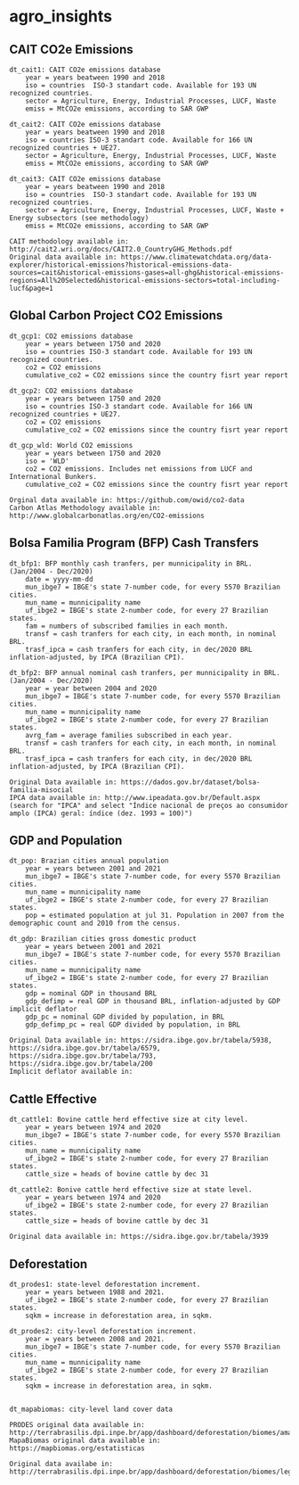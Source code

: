 # agro_insights

## CAIT CO2e Emissions
	dt_cait1: CAIT CO2e emissions database
		year = years beatween 1990 and 2018
		iso = countries  ISO-3 standart code. Available for 193 UN recognized countries.
		sector = Agriculture, Energy, Industrial Processes, LUCF, Waste
		emiss = MtCO2e emissions, according to SAR GWP
		
	dt_cait2: CAIT CO2e emissions database
		year = years beatween 1990 and 2018
		iso = countries ISO-3 standart code. Available for 166 UN recognized countries + UE27.
		sector = Agriculture, Energy, Industrial Processes, LUCF, Waste
		emiss = MtCO2e emissions, according to SAR GWP
		
	dt_cait3: CAIT CO2e emissions database
		year = years beatween 1990 and 2018
		iso = countries  ISO-3 standart code. Available for 193 UN recognized countries.
		sector = Agriculture, Energy, Industrial Processes, LUCF, Waste + Energy subsectors (see methodology)
		emiss = MtCO2e emissions, according to SAR GWP
		
	CAIT methodology available in: http://cait2.wri.org/docs/CAIT2.0_CountryGHG_Methods.pdf
	Original data available in: https://www.climatewatchdata.org/data-explorer/historical-emissions?historical-emissions-data-sources=cait&historical-emissions-gases=all-ghg&historical-emissions-regions=All%20Selected&historical-emissions-sectors=total-including-lucf&page=1
	
## Global Carbon Project CO2 Emissions
	dt_gcp1: CO2 emissions database
		year = years between 1750 and 2020
		iso = countries ISO-3 standart code. Available for 193 UN recognized countries.
		co2 = CO2 emissions
		cumulative_co2 = CO2 emissions since the country fisrt year report
		
	dt_gcp2: CO2 emissions database
		year = years between 1750 and 2020
		iso = countries ISO-3 standart code. Available for 166 UN recognized countries + UE27.
		co2 = CO2 emissions
		cumulative_co2 = CO2 emissions since the country fisrt year report
		
	dt_gcp_wld: World CO2 emissions
		year = years between 1750 and 2020
		iso = 'WLD'
		co2 = CO2 emissions. Includes net emissions from LUCF and International Bunkers.
		cumulative_co2 = CO2 emissions since the country fisrt year report
	
	Orginal data available in: https://github.com/owid/co2-data
	Carbon Atlas Methodology available in: http://www.globalcarbonatlas.org/en/CO2-emissions
		
## Bolsa Familia Program (BFP) Cash Transfers 
	dt_bfp1: BFP monthly cash tranfers, per munnicipality in BRL. (Jan/2004 - Dec/2020)
		date = yyyy-mm-dd
		mun_ibge7 = IBGE's state 7-number code, for every 5570 Brazilian cities.  
		mun_name = munnicipality name
		uf_ibge2 = IBGE's state 2-number code, for every 27 Brazilian states.
		fam = numbers of subscribed families in each month. 
		transf = cash tranfers for each city, in each month, in nominal BRL.
		trasf_ipca = cash tranfers for each city, in dec/2020 BRL inflation-adjusted, by IPCA (Brazilian CPI).
    
	dt_bfp2: BFP annual nominal cash tranfers, per munnicipality in BRL. (Jan/2004 - Dec/2020)
		year = year between 2004 and 2020
		mun_ibge7 = IBGE's state 7-number code, for every 5570 Brazilian cities.  
		mun_name = munnicipality name
		uf_ibge2 = IBGE's state 2-number code, for every 27 Brazilian states.
		avrg_fam = average families subscribed in each year.
		transf = cash tranfers for each city, in each month, in nominal BRL.
		trasf_ipca = cash tranfers for each city, in dec/2020 BRL inflation-adjusted, by IPCA (Brazilian CPI).

	Original Data available in: https://dados.gov.br/dataset/bolsa-familia-misocial
	IPCA data available in: http://www.ipeadata.gov.br/Default.aspx (search for "IPCA" and select "Índice nacional de preços ao consumidor amplo (IPCA) geral: índice (dez. 1993 = 100)")

## GDP and Population
	dt_pop: Brazian cities annual population
		year = years between 2001 and 2021
		mun_ibge7 = IBGE's state 7-number code, for every 5570 Brazilian cities.  
		mun_name = munnicipality name
		uf_ibge2 = IBGE's state 2-number code, for every 27 Brazilian states.
		pop = estimated population at jul 31. Population in 2007 from the demographic count and 2010 from the census.
		
	dt_gdp: Brazilian cities gross domestic product
		year = years between 2001 and 2021
		mun_ibge7 = IBGE's state 7-number code, for every 5570 Brazilian cities.  
		mun_name = munnicipality name
		uf_ibge2 = IBGE's state 2-number code, for every 27 Brazilian states.
		gdp = nominal GDP in thousand BRL
		gdp_defimp = real GDP in thousand BRL, inflation-adjusted by GDP implicit deflator
		gdp_pc = nominal GDP divided by population, in BRL
		gdp_defimp_pc = real GDP divided by population, in BRL
		
	Original Data available in: https://sidra.ibge.gov.br/tabela/5938, https://sidra.ibge.gov.br/tabela/6579, https://sidra.ibge.gov.br/tabela/793, https://sidra.ibge.gov.br/tabela/200
	Implicit deflator available in: 

## Cattle Effective
	dt_cattle1: Bovine cattle herd effective size at city level.
		year = years between 1974 and 2020
		mun_ibge7 = IBGE's state 7-number code, for every 5570 Brazilian cities.  
		mun_name = munnicipality name
		uf_ibge2 = IBGE's state 2-number code, for every 27 Brazilian states.
		cattle_size = heads of bovine cattle by dec 31
      
	dt_cattle2: Bonive cattle herd effective size at state level.
		year = years between 1974 and 2020
		uf_ibge2 = IBGE's state 2-number code, for every 27 Brazilian states.
		cattle_size = heads of bovine cattle by dec 31
     
	Original data available in: https://sidra.ibge.gov.br/tabela/3939

## Deforestation
	dt_prodes1: state-level deforestation increment.
		year = years between 1988 and 2021.
		uf_ibge2 = IBGE's state 2-number code, for every 27 Brazilian states.
		sqkm = increase in deforestation area, in sqkm.
		
	dt_prodes2: city-level deforestation increment.
		year = years between 2008 and 2021.
		mun_ibge7 = IBGE's state 7-number code, for every 5570 Brazilian cities.  
		mun_name = munnicipality name
		uf_ibge2 = IBGE's state 2-number code, for every 27 Brazilian states.
		sqkm = increase in deforestation area, in sqkm.
		
		
	dt_mapabiomas: city-level land cover data
		
	PRODES original data available in: http://terrabrasilis.dpi.inpe.br/app/dashboard/deforestation/biomes/amazon/increments
	MapaBiomas original data available in: https://mapbiomas.org/estatisticas

	Original data availabe in: http://terrabrasilis.dpi.inpe.br/app/dashboard/deforestation/biomes/legal_amazon/rates
